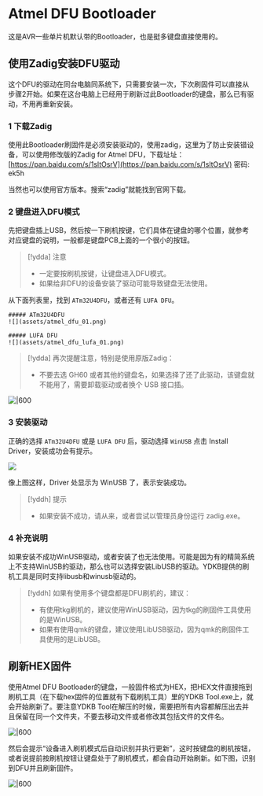 # Atmel DFU Bootloader

这是AVR一些单片机默认带的Bootloader，也是挺多键盘直接使用的。


## 使用Zadig安装DFU驱动

这个DFU的驱动在同台电脑同系统下，只需要安装一次，下次刷固件可以直接从步骤2开始。如果在这台电脑上已经用于刷新过此Bootloader的键盘，那么已有驱动，不用再重新安装。


### 1 下载Zadig

使用此Bootloader刷固件是必须安装驱动的，使用zadig，这里为了防止安装错设备，可以使用修改版的Zadig for Atmel DFU，下载址址：[https://pan.baidu.com/s/1sltOsrV](https://pan.baidu.com/s/1sltOsrV) 密码: ek5h

当然也可以使用官方版本。搜索“zadig”就能找到官网下载。

### 2 键盘进入DFU模式

先把键盘插上USB，然后按一下刷机按键，它们具体在键盘的哪个位置，就参考对应键盘的说明，一般都是键盘PCB上面的一个很小的按钮。

> [!ydda] 注意
> - 一定要按刷机按键，让键盘进入DFU模式。
> - 如果给非DFU的设备安装了驱动可能导致键盘无法使用。

从下面列表里，找到 `ATm32U4DFU`，或者还有 `LUFA DFU`。

```ad-yddcol0
##### ATm32U4DFU
![](assets/atmel_dfu_01.png)
```

```ad-yddcol1
##### LUFA DFU
![](assets/atmel_dfu_lufa_01.png)
```

> [!ydda] 再次提醒注意，特别是使用原版Zadig：
> - 不要去选 GH60 或者其他的键盘名，如果选择了还了此驱动，该键盘就不能用了，需要卸载驱动或者换个 USB 接口插。

![|600](assets/atmel_dfu_02.png)


### 3 安装驱动
正确的选择 `ATm32U4DFU` 或是 `LUFA DFU` 后，驱动选择 `WinUSB` 点击 Install Driver，安装成功会有提示。

![](assets/atmel_dfu_03.png)

像上图这样，Driver 处显示为 WinUSB 了，表示安装成功。

> [!yddh] 提示
> - 如果安装不成功，请从来，或者尝试以管理员身份运行 zadig.exe。

### 4 补充说明

如果安装不成功WinUSB驱动，或者安装了也无法使用。可能是因为有的精简系统上不支持WinUSB的驱动，那么也可以选择安装LibUSB的驱动。YDKB提供的刷机工具是同时支持libusb和winusb驱动的。

> [!yddh] 如果有使用多个键盘都是DFU刷机的，建议：
> - 有使用tkg刷机的，建议使用WinUSB驱动，因为tkg的刷固件工具使用的是WinUSB。
> - 如果有使用qmk的键盘，建议使用LibUSB驱动，因为qmk的刷固件工具使用的是LibUSB。

## 刷新HEX固件

使用Atmel DFU Bootloader的键盘，一般固件格式为HEX，把HEX文件直接拖到刷机工具（在下载hex固件的位置就有下载刷机工具）里的YDKB Tool.exe上，就会开始刷新了。要注意YDKB Tool在解压的时候，需要把所有内容都解压出去并且保留在同一个文件夹，不要去移动文件或者修改其包括文件的文件名。

![|600](assets/dfu_reflash_01.png)

然后会提示“设备进入刷机模式后自动识别并执行更新”，这时按键盘的刷机按钮，或者说提前按刷机按钮让键盘处于了刷机模式，都会自动开始刷新。如下图，识别到DFU并且刷新固件。

![|600](assets/dfu_reflash_02.png)



